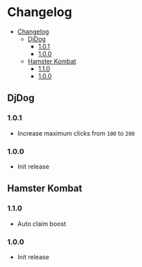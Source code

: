 # Changelog

- [Changelog](#changelog)
  - [DjDog](#djdog)
    - [1.0.1](#101)
    - [1.0.0](#100)
  - [Hamster Kombat](#hamster-kombat)
    - [1.1.0](#110)
    - [1.0.0](#100-1)


## DjDog

### 1.0.1
- Increase maximum clicks from `100` to `200`

### 1.0.0
- Init release

## Hamster Kombat

### 1.1.0
- Auto claim boost

### 1.0.0
- Init release
